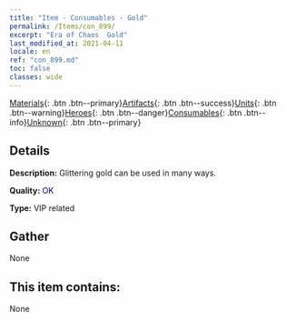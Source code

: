 ```yaml
---
title: "Item - Consumables - Gold"
permalink: /Items/con_899/
excerpt: "Era of Chaos  Gold"
last_modified_at: 2021-04-11
locale: en
ref: "con_899.md"
toc: false
classes: wide
---
```

 [Materials](/Items/){: .btn .btn--primary}[Artifacts](/Items/Artifacts/){: .btn .btn--success}[Units](/Items/Units/){: .btn .btn--warning}[Heroes](/Items/Heroes/){: .btn .btn--danger}[Consumables](/Items/Consumables/){: .btn .btn--info}[Unknown](/Items/Unknown/){: .btn .btn--primary}

## Details
 **Description:** Glittering gold can be used in many ways.

 **Quality:** <span style="color: #000080">OK</span>

 **Type:** VIP related

## Gather

  None

## This item contains:

  None

